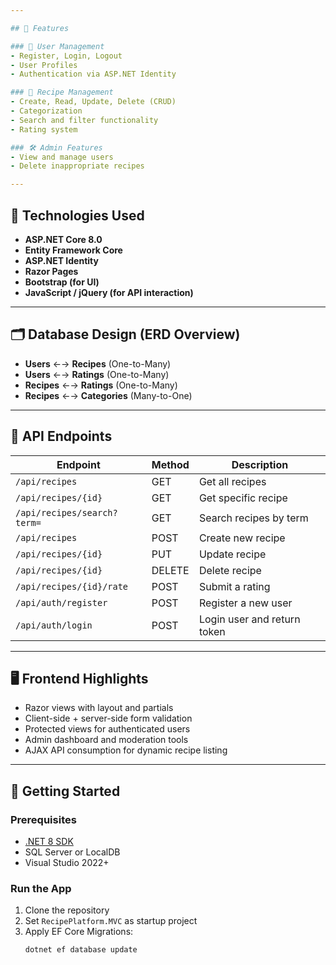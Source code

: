 ```yaml
---

## 📌 Features

### 👤 User Management
- Register, Login, Logout
- User Profiles
- Authentication via ASP.NET Identity

### 🍲 Recipe Management
- Create, Read, Update, Delete (CRUD)
- Categorization
- Search and filter functionality
- Rating system

### 🛠 Admin Features
- View and manage users
- Delete inappropriate recipes

---
```


## 🔧 Technologies Used

- **ASP.NET Core 8.0**
- **Entity Framework Core**
- **ASP.NET Identity**
- **Razor Pages**
- **Bootstrap (for UI)**
- **JavaScript / jQuery (for API interaction)**

---

## 🗂 Database Design (ERD Overview)

- **Users** ←→ **Recipes** (One-to-Many)
- **Users** ←→ **Ratings** (One-to-Many)
- **Recipes** ←→ **Ratings** (One-to-Many)
- **Recipes** ←→ **Categories** (Many-to-One)

---

## 🔌 API Endpoints

| Endpoint                          | Method | Description                   |
|----------------------------------|--------|-------------------------------|
| `/api/recipes`                   | GET    | Get all recipes               |
| `/api/recipes/{id}`              | GET    | Get specific recipe           |
| `/api/recipes/search?term=`      | GET    | Search recipes by term        |
| `/api/recipes`                   | POST   | Create new recipe             |
| `/api/recipes/{id}`              | PUT    | Update recipe                 |
| `/api/recipes/{id}`              | DELETE | Delete recipe                 |
| `/api/recipes/{id}/rate`         | POST   | Submit a rating               |
| `/api/auth/register`            | POST   | Register a new user           |
| `/api/auth/login`               | POST   | Login user and return token   |

---

## 🖥 Frontend Highlights

- Razor views with layout and partials
- Client-side + server-side form validation
- Protected views for authenticated users
- Admin dashboard and moderation tools
- AJAX API consumption for dynamic recipe listing

---

## 🚀 Getting Started

### Prerequisites
- [.NET 8 SDK](https://dotnet.microsoft.com/download)
- SQL Server or LocalDB
- Visual Studio 2022+

### Run the App
1. Clone the repository
2. Set `RecipePlatform.MVC` as startup project
3. Apply EF Core Migrations:
   ```bash
   dotnet ef database update
